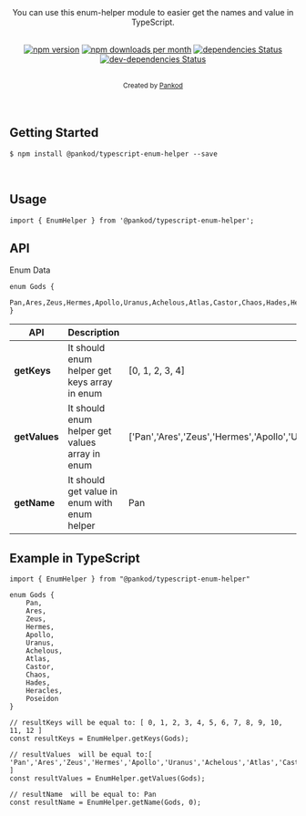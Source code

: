 <div align="center" >You can use this enum-helper module to easier get the names and value in TypeScript.</div>
<div align="center"> 
<br/>

[![npm version](https://img.shields.io/npm/v/@pankod/typescript-enum-helper.svg)](https://www.npmjs.com/package/@pankod/typescript-enum-helper) [![npm downloads per month](https://img.shields.io/npm/dm/typescript-enum-helper.svg)](https://www.npmjs.com/package/@pankod/typescript-enum-helper) [![dependencies Status](https://david-dm.org/pankod/typescript-enum-helper/status.svg)](https://david-dm.org/pankod/typescript-enum-helper) [![dev-dependencies Status](https://david-dm.org/pankod/typescript-enum-helper/dev-status.svg)](https://david-dm.org/pankod/typescript-enum-helper?type=dev)

<br/>
  <sub>Created by <a href="https://www.pankod.com">Pankod</a></sub>
</div>
<br/>
<br/>

## Getting Started
```
$ npm install @pankod/typescript-enum-helper --save
```
<br/>

## Usage
```
import { EnumHelper } from '@pankod/typescript-enum-helper';
```

## API

Enum Data
```
enum Gods {
    Pan,Ares,Zeus,Hermes,Apollo,Uranus,Achelous,Atlas,Castor,Chaos,Hades,Heracles,Poseidon
}
```


| API | Description | Example Output |
| ------ | ------ | ------ | 
| **getKeys** | It should enum helper get keys array in enum |[0, 1, 2, 3, 4]|
| **getValues** | It should enum helper get values array in enum | ['Pan','Ares','Zeus','Hermes','Apollo','Uranus','Achelous','Atlas','Castor','Chaos','Hades','Heracles','Poseidon']
| **getName** |It should get value in enum with enum helper | Pan |

## Example in TypeScript

```
import { EnumHelper } from "@pankod/typescript-enum-helper"

enum Gods {
    Pan,
    Ares,
    Zeus,
    Hermes,
    Apollo,
    Uranus,
    Achelous,
    Atlas,
    Castor,
    Chaos,
    Hades,
    Heracles,
    Poseidon
}

// resultKeys will be equal to: [ 0, 1, 2, 3, 4, 5, 6, 7, 8, 9, 10, 11, 12 ]
const resultKeys = EnumHelper.getKeys(Gods);

// resultValues  will be equal to:[ 'Pan','Ares','Zeus','Hermes','Apollo','Uranus','Achelous','Atlas','Castor','Chaos','Hades','Heracles','Poseidon' ]
const resultValues = EnumHelper.getValues(Gods);

// resultName  will be equal to: Pan
const resultName = EnumHelper.getName(Gods, 0);

```
